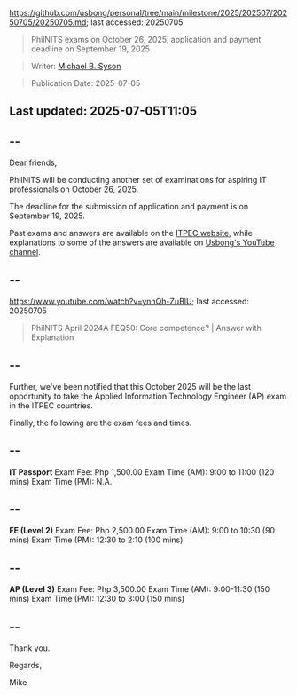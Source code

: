 https://github.com/usbong/personal/tree/main/milestone/2025/202507/20250705/20250705.md; last accessed: 20250705

> PhilNITS exams on October 26, 2025, application and payment deadline on September 19, 2025

> Writer: [Michael B. Syson](https://www.linkedin.com/in/michaelsyson/)

> Publication Date: 2025-07-05

## Last updated: 2025-07-05T11:05

## --

Dear friends,

PhilNITS will be conducting another set of examinations for aspiring IT professionals on October 26, 2025.

The deadline for the submission of application and payment is on September 19, 2025.

Past exams and answers are available on the [ITPEC website](https://www.itpec.org/), while explanations to some of the answers are available on [Usbong's YouTube channel](https://www.youtube.com/@usbong).

## --

https://www.youtube.com/watch?v=ynhQh-ZuBlU; last accessed: 20250705

> PhilNITS April 2024A FEQ50: Core competence? | Answer with Explanation 

## --

Further, we've been notified that this October 2025 will be the last opportunity to take the Applied Information Technology Engineer (AP) exam in the ITPEC countries.

Finally, the following are the exam fees and times.

## --

<b>IT Passport</b>
Exam Fee: Php 1,500.00
Exam Time (AM): 9:00 to 11:00 (120 mins)
Exam Time (PM): N.A.

## --

<b>FE (Level 2)</b>
Exam Fee: Php 2,500.00
Exam Time (AM): 9:00 to 10:30 (90 mins)
Exam Time (PM): 12:30 to 2:10 (100 mins)

## --

<b>AP (Level 3)</b>
Exam Fee: Php 3,500.00
Exam Time (AM): 9:00-11:30 (150 mins)
Exam Time (PM): 12:30 to 3:00 (150 mins)

## --

Thank you.

Regards,

Mike
